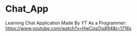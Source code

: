 # Chat_App
Learning Chat Application Made By YT As a Programmer: https://www.youtube.com/watch?v=HwCqsOis894&t=1716s
